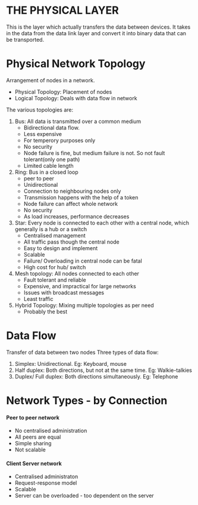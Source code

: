 # THE PHYSICAL LAYER
This is the layer which actually transfers the data between devices. It takes in the data from the data link layer and convert it into binary data that can be transported.

# Physical Network Topology
Arrangement of nodes in a network.
 - Physical Topology: Placement of nodes
 - Logical Topology: Deals with data flow in network

The various topologies are:
 1. Bus: All data is transmitted over a common medium
    - Bidirectional data flow.  
    - Less expensive
    - For temperory purposes only
    - No security
    - Node failure is fine, but medium failure is not. So not fault tolerant(only one path)
    - Limited cable length
 2. Ring: Bus in a closed loop
    - peer to peer
    - Unidirectional
    - Connection to neighbouring nodes only
    - Transmission happens with the help of a token
    - Node failure can affect whole network
    - No security
    - As load increases, performance decreases
 3. Star: Every node is connected to each other with a central node, which generally is a hub or a switch
    - Centralised management
    - All traffic pass though the central node
    - Easy to design and implement
    - Scalable
    - Failure/ Overloading in central node can be fatal
    - High cost for hub/ switch
 4. Mesh topology: All nodes connected to each other
    - Fault tolerant and reliable
    - Expensive, and impractical for large networks
    - Issues with broadcast messages
    - Least traffic
 5. Hybrid Topology: Mixing multiple topologies as per need
    - Probably the best

# Data Flow 
Transfer of data between two nodes
Three types of data flow:
1. Simplex: Unidirectional. Eg: Keyboard, mouse
2. Half duplex: Both directions, but not at the same time. Eg: Walkie-talkies
3. Duplex/ Full duplex: Both directions simultaneously. Eg: Telephone

# Network Types - by Connection

#### Peer to peer network
- No centralised administration
- All peers are equal 
- Simple sharing
- Not scalable

#### Client Server network
- Centralised administraton
- Request-response model
- Scalable
- Server can be overloaded - too dependent on the server